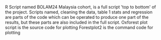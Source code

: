 R Script named BOLAM24 Malaysia cohort, is a full script  'top to bottom' of the project. 
Scripts named, cleaning the data, table 1 stats and regression are parts of the code which can be operated to produce one part of the results, but these parts are also included in the full script. 
Oxforest plot script is the source code for plotting 
Forestplot2 is the command code for plotting 
